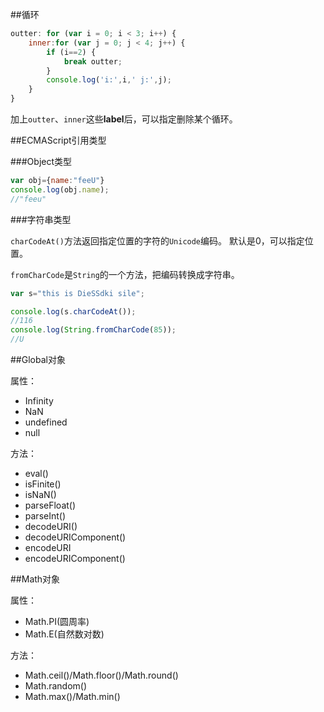 ##循环

```js
outter: for (var i = 0; i < 3; i++) {
    inner:for (var j = 0; j < 4; j++) {
        if (i==2) {
            break outter;
        }
        console.log('i:',i,' j:',j);
    }
}
```

加上`outter`、`inner`这些**label**后，可以指定删除某个循环。


##ECMAScript引用类型

###Object类型

```js
var obj={name:"feeU"}
console.log(obj.name);
//"feeu"
```

###字符串类型

`charCodeAt()`方法返回指定位置的字符的`Unicode`编码。
默认是0，可以指定位置。

`fromCharCode`是`String`的一个方法，把编码转换成字符串。

```js
var s="this is DieSSdki sile";

console.log(s.charCodeAt());
//116
console.log(String.fromCharCode(85));
//U
```
##Global对象

属性：

 - Infinity
 - NaN
 - undefined
 - null

方法：

 - eval()
 - isFinite()
 - isNaN()
 - parseFloat()
 - parseInt()
 - decodeURI()
 - decodeURIComponent()
 - encodeURI
 - encodeURIComponent()


##Math对象

属性：

 - Math.PI(圆周率)
 - Math.E(自然数对数)


 方法：

  - Math.ceil()/Math.floor()/Math.round()
  - Math.random()
  - Math.max()/Math.min()
